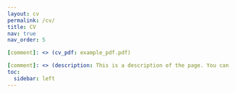 ```yaml
---
layout: cv
permalink: /cv/
title: CV
nav: true
nav_order: 5

[comment]: <> (cv_pdf: example_pdf.pdf)

[comment]: <> (description: This is a description of the page. You can modify it in '_pages/cv.md'. You can also change or remove the top pdf download button.)
toc:
  sidebar: left
---
```

